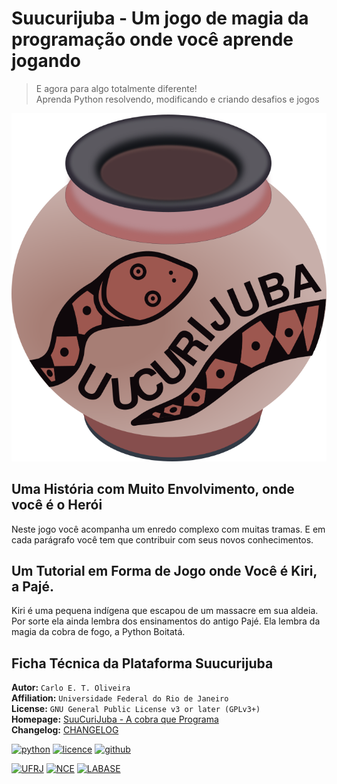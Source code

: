 <!---
Open Source program Suucurijuba - Copyright © 2025  Carlo Oliveira** <carlo@nce.ufrj.br>,
PDX-License-Identifier:** `GNU General Public License v3.0 or later <http://is.gd/3Udt>`_.
-->
# Suucurijuba - Um jogo de magia da programação onde você aprende jogando
> E agora para algo totalmente diferente! <br>
> Aprenda Python resolvendo, modificando e criando desafios e jogos

![SuuCuriJuba - A cobra que Programa](_media/suucurijuba.png)

## Uma História com Muito Envolvimento, onde você é o Herói
Neste jogo você acompanha um enredo complexo com muitas tramas.
E em cada parágrafo você tem que contribuir com seus novos conhecimentos.

## Um Tutorial em Forma de Jogo onde Você é Kiri, a Pajé.
Kiri é uma pequena indígena que escapou de um massacre
em sua aldeia. Por sorte ela ainda lembra dos ensinamentos
do antigo Pajé. Ela lembra da magia da cobra de fogo, a Python Boitatá.

## Ficha Técnica da Plataforma Suucurijuba

**Autor:** `Carlo E. T. Oliveira` </br>
**Affiliation:** `Universidade Federal do Rio de Janeiro` </br>
**License:** `GNU General Public License v3 or later (GPLv3+)`</br>
**Homepage:** [SuuCuriJuba - A cobra que Programa]</br>
**Changelog:** [CHANGELOG](CHANGELOG.MD)</br>

[![python](https://img.shields.io/github/languages/top/kwarwp/kwarwp)](https://www.python.org/downloads/release/python-3131/)
[![licence](https://img.shields.io/github/license/Suucuri/suucuri.github.io)](https://github.com/Suucuri/suucuri.github.io/blob/main/LICENSE)
[![github](https://img.shields.io/badge/release-25.02-blue)](https://github.com/Suucuri/suucuri.github.io/releases)

[![UFRJ](https://labase.github.io/image/ufrj-logo-8.png)](https://ufrj.br/)
[![NCE](https://labase.github.io/image/nce-logo-8.png)](http://www.nce.ufrj.br/)
[![LABASE](https://labase.github.io/image/labase-logo-8.png)](http://labase.github.io/)

[SuuCuriJuba - A cobra que Programa]: http://activufrj.nce.ufrj.br/wiki/labase//SuuCuriJuba
